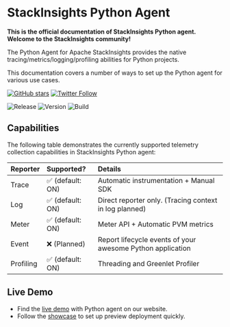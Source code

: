 # StackInsights Python Agent

**This is the official documentation of StackInsights Python agent. Welcome to the StackInsights community!**

The Python Agent for Apache StackInsights provides the native tracing/metrics/logging/profiling abilities for Python projects.

This documentation covers a number of ways to set up the Python agent for various use cases.

[![GitHub stars](https://img.shields.io/github/stars/apache/stackinsights-python.svg?style=for-the-badge&label=Stars&logo=github)](https://github.com/apache/stackinsights-python)
[![Twitter Follow](https://img.shields.io/twitter/follow/asfstackinsights.svg?style=for-the-badge&label=Follow&logo=twitter)](https://twitter.com/AsfStackInsights)

![Release](https://img.shields.io/pypi/v/apache-stackinsights)
![Version](https://img.shields.io/pypi/pyversions/apache-stackinsights)
![Build](https://github.com/apache/stackinsights-python/actions/workflows/CI.yaml/badge.svg?event=push)

## Capabilities

The following table demonstrates the currently supported telemetry collection capabilities in StackInsights Python agent:

| Reporter  | Supported?      | Details                                                    | 
|:----------|:----------------|:-----------------------------------------------------------|
| Trace     | ✅ (default: ON) | Automatic instrumentation + Manual SDK                     |            
| Log       | ✅ (default: ON) | Direct reporter only. (Tracing context in log planned)     |
| Meter     | ✅ (default: ON) | Meter API + Automatic PVM metrics                          |
| Event     | ❌ (Planned)     | Report lifecycle events of your awesome Python application |
| Profiling | ✅ (default: ON) | Threading and Greenlet Profiler                            |


## Live Demo

- Find the [live demo](https://stackinsights.apache.org/#demo) with Python agent on our website.
- Follow the [showcase](https://stackinsights.apache.org/docs/stackinsights-showcase/next/readme/) to set up preview
  deployment quickly.
